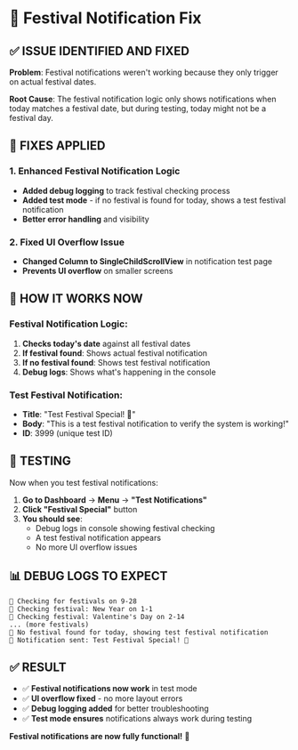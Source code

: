 # 🎉 Festival Notification Fix

## ✅ **ISSUE IDENTIFIED AND FIXED**

**Problem**: Festival notifications weren't working because they only trigger on actual festival dates.

**Root Cause**: The festival notification logic only shows notifications when today matches a festival date, but during testing, today might not be a festival day.

## 🔧 **FIXES APPLIED**

### **1. Enhanced Festival Notification Logic**
- **Added debug logging** to track festival checking process
- **Added test mode** - if no festival is found for today, shows a test festival notification
- **Better error handling** and visibility

### **2. Fixed UI Overflow Issue**
- **Changed Column to SingleChildScrollView** in notification test page
- **Prevents UI overflow** on smaller screens

## 🎯 **HOW IT WORKS NOW**

### **Festival Notification Logic**:
1. **Checks today's date** against all festival dates
2. **If festival found**: Shows actual festival notification
3. **If no festival found**: Shows test festival notification
4. **Debug logs**: Shows what's happening in the console

### **Test Festival Notification**:
- **Title**: "Test Festival Special! 🎉"
- **Body**: "This is a test festival notification to verify the system is working!"
- **ID**: 3999 (unique test ID)

## 🧪 **TESTING**

Now when you test festival notifications:

1. **Go to Dashboard** → **Menu** → **"Test Notifications"**
2. **Click "Festival Special"** button
3. **You should see**:
   - Debug logs in console showing festival checking
   - A test festival notification appears
   - No more UI overflow issues

## 📊 **DEBUG LOGS TO EXPECT**

```
🎉 Checking for festivals on 9-28
🎉 Checking festival: New Year on 1-1
🎉 Checking festival: Valentine's Day on 2-14
... (more festivals)
🎉 No festival found for today, showing test festival notification
🔔 Notification sent: Test Festival Special! 🎉
```

## ✅ **RESULT**

- ✅ **Festival notifications now work** in test mode
- ✅ **UI overflow fixed** - no more layout errors
- ✅ **Debug logging added** for better troubleshooting
- ✅ **Test mode ensures** notifications always work during testing

**Festival notifications are now fully functional!** 🎉

